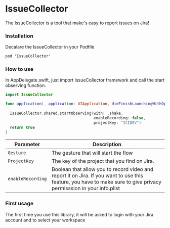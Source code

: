# IssueCollector
The IssueCollector is a tool that make's easy to report issues on Jira!
### Installation
Decalare the IssueCollector in your Podfile
``` Swift
pod 'IssueCollector'
```
### How to use
In AppDelegate.swift, just import IssueCollector framework and call the start observing function.

``` Swift
import IssueCollector

func application(_ application: UIApplication, didFinishLaunchingWithOptions launchOptions: [UIApplication.LaunchOptionsKey: Any]?) -> Bool {
  
  IssueCollector.shared.startObserving(with: .shake, 
                                       enableRecording: false, 
                                       projectKey: "ICIDEV")
  return true
}
```

| Parameter                                      | Description                  |
|------------------------------------------------|------------------------------|
| `Gesture`                                      | The gesture that will start the flow |
| `ProjectKey`                                   | The key of the project that you find on Jira.  |
| `enableRecording`                              | Boolean that allow you to record video and report it on Jira. If you want to use this feature, you have to make sure to give privacy permisssion in your info.plist |

### First usage

The first time you use this library, it will be asked to login with your Jira account and to select your workspace

